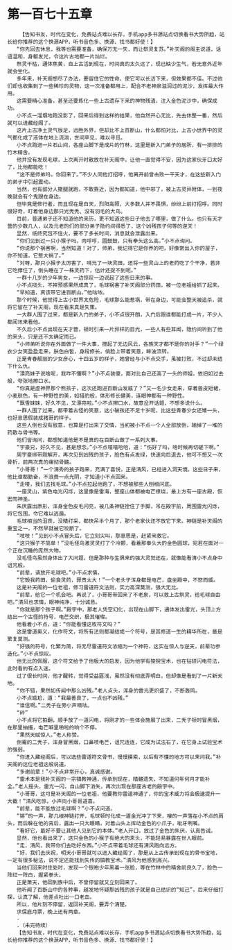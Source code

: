 # 第一百七十五章
        【告知书友，时代在变化，免费站点难以长存，手机app多书源站点切换看书大势所趋，站长给你推荐的这个换源APP，听书音色多、换源、找书都好使！】
       “你先回去休息，我等也需要准备，确保万无一失，而让祭灵复苏。”补天阁的阁主说道，话语温和，身躯发光，令这片古地都一片灿烂。
       祭灵干枯，通体焦黄，自上古活到现在，时间真的太久远了，现已缺少生气，若无意外近年就会坐化。
       多年来，补天阁想尽了办法，要留住它的性命，使它可以长活下来，但效果都不佳。不过他们却也收集到了一些稀珍的灵物，这一次准备都用上，配合不老神泉滋润过的泥沙，发挥最大作用。
       这需要精心准备，甚至还要炼化一些上古遗存下来的神物残渣，注入金色泥沙中，确保成功。
       小不点一溜烟地跑没影了，回来后得到这样的结果，他自然开心无比，先去休整一番，然后就可以进藏经阁了。
       这片上古净土灵气很足，远胜外界，但却比不上百断山，什么都怕对比，上古小世界中的灵气都化成了液体在地上流淌，世间罕见，难以寻觅。
       小不点跑进一片石山间，各座山脚下是成片的竹林，这里是新入门弟子的居所，有一排排的竹木精舍。
       他并没有发现毛球，上次离开时散放在补天阁中，让他一直觉得不安，因为这家伙牙口太好了，比他都能吃！
       “这不是师弟吗，你回来了。”不少人同他打招呼，他离开前曾击败一干天才，在这些新入门的弟子中引起震动。
       当然，也有部分人撒腿就跑，不敢靠近，因为都知道，他中邪了，被上古灵异附体，一到夜晚就会有个鬼跟在身边。
       但毕竟是修行者，而且现在是白天，烈阳高照，大多数人并不畏惧，纷纷上前打招呼。同时很好奇，盯着他身边那只光秃秃、没有羽毛的大鸟。
       目前，普通弟子还不知道他的来历，更不知道这些日子他去了哪里，做了什么。也只有天才营的少数几人，以及元老的们的部分弟子隐约间得悉了，这个凶残孩子何等的逆天！
       显然，纸终究包不住火，要不了多长时间，消息就会泄露出来。
       “你们见到过一只小猴子吗，肉呼呼，圆鼓鼓，只有拳头这么高。”小不点询问。
       “你说那个祸害啊，当然知道！对了，师弟，我记得它是你养的吧，好像常出入你的屋子，你不知道，它惹大祸了。”
       “对呀，那只小猴子太厉害了，啃光了一块灵田，还将一些灵山上的老药吃了个干净，若非它吃撑住了，倒头睡在了一株灵药下，估计还捉不到呢。”
       一群十几岁的少年男女，一边惊叹一边说起了这些日来的事。
       小不点挠头，不祥预感果然成真了，毛球祸害了补天阁部分药田，被一位老祖给抓了起来。
       “早知道，真该带它进百断山。”他咕哝。
       那个时候，他觉得上古小世界太危险，毛球那么能惹祸，带在身边，可能会整天被追杀，就将它留在了补天阁，现在看来真是失策。
       一大群人围了过来，都是新入门的弟子，小不点很开朗，入门后跟谁都能打成一片，不少人都闻讯来看他。
       不久后小不点出现在天才营，顿时引来一片异样的目光，一些人有些耳闻，隐约间听到了他的来头，只是还不太确定而已。
       “小师弟听说你在外面做了一件大事，搅起了无边风云，各族天才都不是你的对手？”一个绿衣少女笑盈盈走来，肤色白皙，身段修长，俏脸上带着笑意，眸波流转。
       正是青春靓丽的少女彦心，十四五岁的样子，她曾经与小不点交手，虽被打败，不过却未结下什么仇。
       “漂亮妹子说啥呢，我咋不懂啊？”小不点装傻，面对比自己还高了一头的师姐，依旧如过去般，夸张地擦口水。
       “你真是虚神界那个熊孩子，这次还跑进百断山发威了？”又一名少女走来，穿着兽皮短裙，小麦肤色，有一种野性的美，如猎豹般，体形修长健美，连眼神都有一种野性。
       “飘雪妹妹，好久不见，又漂亮啦。”小不点擦口水，故意岔开话题，不想多说什么。
       一群人围了过来，都带着古怪的笑意，这小破孩还不足十岁呢，比这些青春少女还矮一头，也好意思假装成猪哥的样子。
       这些人倒也没有敌意，也算是打出来了交情，当初被小不点一个人全部放倒，输掉了一堆的药散与骨书等。
       他们皆询问，都想知道他是不是真的在百断山做了一系列大事。
       “宇豪兄，好久不见，甚是想念。”小不点嘻嘻哈哈，道：“伤好了吗，啥时候再切磋下啊。”
       周宇豪绑带刚解开，再次见到凶残的孩子，脸色有点发绿，快速向后退去，他可不想又一次骨折，前两次真的痛彻骨髓。
       “小哥哥！”一个清秀的孩子跑来，充满了喜悦，正是清风，已经进入洞天境。这些日子来，他比谁都勤奋，不浪费一点光阴，才知道小不点回来。
       “走喽，我们去找毛球。”小不点拉起他跑了，不想被那些人刨根问底。
       一座灵山，紫色电光闪烁，这里像是雷海，整座山体都被电芒缭绕，最上方有一座古殿，恢宏而神圣。
       朱厌露出原形，浑身金色皮毛闪亮，被几条神链拴住了手脚，吊在殿宇前，周围雷光闪烁，将它包围，令它难以逃遁。
       毛球相当的沮丧，没精打采，都快吊半个月了，那个老家伙还不放它下来。神链是补天阁的重宝之一，不然早就被它咬断了。
       “吱吱！”见到小不点冒头后，它立刻尖叫，那意思是，赶紧来救它。
       “这只猴子不简单！”没毛怪鸟激灵灵打了个冷颤，看着那拳头大的金色圆球，宛若在面对一个正在沉睡的庞然大物。
       没毛怪鸟虽然身体出了大问题，但是那种与生俱来的强大灵觉还在，就像能看清小不点身中诅咒般。
       “前辈，请放开毛球吧。”小不点求情。
       “它毁我药田，偷食灵药，罪责太大！”一个老头子浑身都是电芒，盘坐殿中，不怒而威。
       这是补天阁的一位老祖，修习雷道符文法则，实力高深莫测，强大无比。
       “前辈，给它一个机会吧。再说了，小哥哥带回来了不老泉，可以救上古祭灵，给毛球自由吧。”清风也求情，眼神纯净，十分诚恳。
       “你就是那个孩子啊。”殿宇中，那老人凭空幻化，出现在山脚下，通体发出雷光，头顶上方结出一个古怪的符号，电芒交织，极其璀璨。
       他看着小不点，道：“你能看懂这枚符文吗？”
       这是雷道奥义，化作符文，将所有法则都凝结成一个符号，是其修道一生的精华所在，最是繁复莫测。
       “好强的符号，化繁为简，将无尽雷道符文浓缩为一个神符，这实在惊人与逆天，前辈功参造化。”小不点惊叹。
       他无比的佩服，这个符文给予了他极大的启发，因为他学有狻猊宝术，也在钻研闪电符法，此时看的有点入迷。
       过了很长时间，他才醒转，觉得受益匪浅，虽然没有彻底弄明白，但却像是看到了一片新天地。
       “你不错，果然如传闻中那么凶残。”老人点头，浑身的雷光更炽盛了，不断轰鸣。
       小不点尴尬，道：“我最善良了，一点也不凶残。”
       “谁信啊。”二秃子在旁小声嘀咕。
       “砰”
       小不点将它拍翻，顺手放了一道闪电，将刚才的一些体会施展了出来，二秃子顿时冒黑烟，在那里抽搐，电芒噼里啪啦的响个不停。
       “果然天赋惊人。”老人称赞。
       倒霉的二秃子，浑身冒黑烟，口鼻喷电芒，诅咒连连，它成为试法石了，在它身上试验宝术的强弱。
       “你进入藏经阁后，可以选些雷道符文骨书，慢慢摸索，以后有不懂的地方可以来问我。”补天阁的这位老祖这般说道。
       “多谢前辈！”小不点非常开心，真诚感谢。
       “雷术本是我补天阁的一宗镇教神通，传承到现在，精髓遗失，不知道何年何月才能补全。”老人摇头，雷光一闪，自山脚下消失，再次出现在那座古老的殿宇中。
       “小哥哥，这可是补天阁的一位老祖，他要教你雷道神通了，你的宝术威力将会极速提升一大截！”清风吃惊，小声向小哥哥道喜。
       “前辈，能不能放过毛球啊？”小不点问道。
       “锵”的一声，那几根神链打开，毛球顿时化成一道金光冲了下来，嗖的一声落在小不点的肩头，而后躲在他的背后，露出一只大眼睛，对着山头上挥动金色的小爪子，呲牙咧嘴。
       “看好它，最好不要让其他人见到它的本体。”老人开口，放过了金色的朱厌，认真告诫。
       显然，他也看出来了，这只金色的小猴子有绝大的来头，不能轻易暴露在世人眼前。
       “走，清风，我带你们去吃好东西。”小不点带着毛球还有清风跑向远方。
       “好，我们去庆祝，明天小哥哥就可以进入藏经阁了，那是从上古传承到现在的骨书宝地，一定有很多秘法，说不定还能找到失传的镇教宝术。”清风为他感到高兴。
       当他们回来时住处时，发现一个银袍少年黑着一张脸，等在竹林中的精舍前良久了，脸色一阵红一阵白，握紧拳头。
       正是萧天，他回到族中后，不曾停留就又立刻回来了。
       他听闻了百断山中的各种事，越发地怀疑那凶残的孩子就是自己结识的“知己”，后来仔细打探，认真了解，他差点吐出一口老血。
       所以，他片刻不停留，返回补天阁，要弄个清楚。
       求保底月票，晚上还有两章。
       .
       .（未完待续）
       【告知书友，时代在变化，免费站点难以长存，手机app多书源站点切换看书大势所趋，站长给你推荐的这个换源APP，听书音色多、换源、找书都好使！】